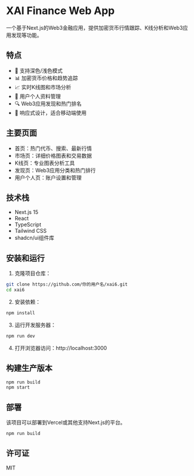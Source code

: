 # XAI Finance Web App

一个基于Next.js的Web3金融应用，提供加密货币行情跟踪、K线分析和Web3应用发现等功能。

## 特点

- 🌙 支持深色/浅色模式
- 📊 加密货币价格和趋势追踪
- 📈 实时K线图和市场分析
- 👤 用户个人资料管理
- 🔍 Web3应用发现和热门排名
- 📱 响应式设计，适合移动端使用

## 主要页面

- 首页：热门代币、搜索、最新行情
- 市场页：详细价格图表和交易数据
- K线页：专业图表分析工具
- 发现页：Web3应用分类和热门排行
- 用户个人页：账户设置和管理

## 技术栈

- Next.js 15
- React
- TypeScript
- Tailwind CSS
- shadcn/ui组件库

## 安装和运行

1. 克隆项目仓库：

```bash
git clone https://github.com/你的用户名/xai6.git
cd xai6
```

2. 安装依赖：

```bash
npm install
```

3. 运行开发服务器：

```bash
npm run dev
```

4. 打开浏览器访问：http://localhost:3000

## 构建生产版本

```bash
npm run build
npm start
```

## 部署

该项目可以部署到Vercel或其他支持Next.js的平台。

```bash
npm run build
```

## 许可证

MIT 